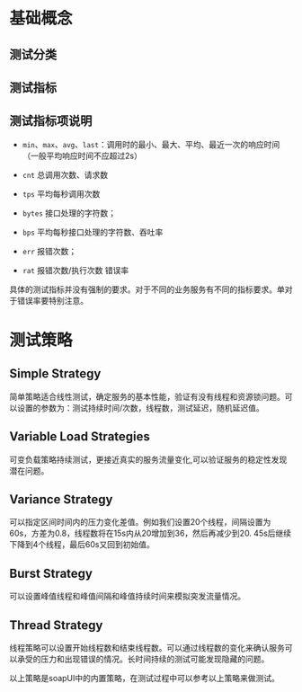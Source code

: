 # 基础概念



## 测试分类



## 测试指标







## 测试指标项说明

- `min`、`max`、`avg`、`last`：调用时的最小、最大、平均、最近一次的响应时间（一般平均响应时间不应超过2s）

- `cnt` 总调用次数、请求数

- `tps` 平均每秒调用次数

- `bytes` 接口处理的字符数；

- `bps` 平均每秒接口处理的字符数、吞吐率

- `err` 报错次数；

- `rat` 报错次数/执行次数 错误率

具体的测试指标并没有强制的要求。对于不同的业务服务有不同的指标要求。单对于错误率要特别注意。

# 测试策略

## Simple Strategy

简单策略适合线性测试，确定服务的基本性能，验证有没有线程和资源锁问题。可以设置的参数为：测试持续时间/次数，线程数，测试延迟，随机延迟值。

## Variable Load Strategies

可变负载策略持续测试，更接近真实的服务流量变化,可以验证服务的稳定性发现潜在问题。

## Variance Strategy

可以指定区间时间内的压力变化差值。例如我们设置20个线程，间隔设置为60s，方差为0.8，线程数将在15s内从20增加到36，然后再减少到20. 45s后继续下降到4个线程，最后60s又回到初始值。

## Burst Strategy

可以设置峰值线程和峰值间隔和峰值持续时间来模拟突发流量情况。

## Thread Strategy

线程策略可以设置开始线程数和结束线程数。可以通过线程数的变化来确认服务可以承受的压力和出现错误的情况。长时间持续的测试可能发现隐藏的问题。

以上策略是soapUI中的内置策略，在测试过程中可以参考以上策略来做测试。





















































